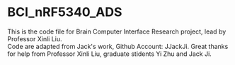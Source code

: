 # BCI_nRF5340_ADS

This is the code file for Brain Computer Interface Research project, lead by Professor Xinli Liu. <br />
Code are adapted from Jack's work, Github Account: JJackJi. 
Great thanks for help from Professor Xinli Liu, graduate stidents Yi Zhu and Jack Ji. 
